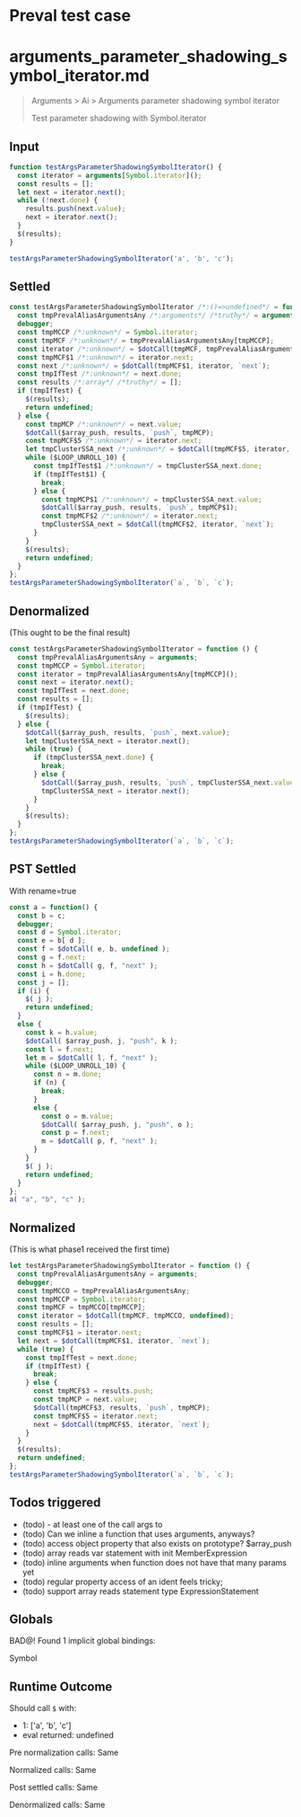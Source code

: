 # Preval test case

# arguments_parameter_shadowing_symbol_iterator.md

> Arguments > Ai > Arguments parameter shadowing symbol iterator
>
> Test parameter shadowing with Symbol.iterator

## Input

`````js filename=intro
function testArgsParameterShadowingSymbolIterator() {
  const iterator = arguments[Symbol.iterator]();
  const results = [];
  let next = iterator.next();
  while (!next.done) {
    results.push(next.value);
    next = iterator.next();
  }
  $(results);
}

testArgsParameterShadowingSymbolIterator('a', 'b', 'c');
`````


## Settled


`````js filename=intro
const testArgsParameterShadowingSymbolIterator /*:()=>undefined*/ = function (/*uses arguments*/) {
  const tmpPrevalAliasArgumentsAny /*:arguments*/ /*truthy*/ = arguments;
  debugger;
  const tmpMCCP /*:unknown*/ = Symbol.iterator;
  const tmpMCF /*:unknown*/ = tmpPrevalAliasArgumentsAny[tmpMCCP];
  const iterator /*:unknown*/ = $dotCall(tmpMCF, tmpPrevalAliasArgumentsAny, undefined);
  const tmpMCF$1 /*:unknown*/ = iterator.next;
  const next /*:unknown*/ = $dotCall(tmpMCF$1, iterator, `next`);
  const tmpIfTest /*:unknown*/ = next.done;
  const results /*:array*/ /*truthy*/ = [];
  if (tmpIfTest) {
    $(results);
    return undefined;
  } else {
    const tmpMCP /*:unknown*/ = next.value;
    $dotCall($array_push, results, `push`, tmpMCP);
    const tmpMCF$5 /*:unknown*/ = iterator.next;
    let tmpClusterSSA_next /*:unknown*/ = $dotCall(tmpMCF$5, iterator, `next`);
    while ($LOOP_UNROLL_10) {
      const tmpIfTest$1 /*:unknown*/ = tmpClusterSSA_next.done;
      if (tmpIfTest$1) {
        break;
      } else {
        const tmpMCP$1 /*:unknown*/ = tmpClusterSSA_next.value;
        $dotCall($array_push, results, `push`, tmpMCP$1);
        const tmpMCF$2 /*:unknown*/ = iterator.next;
        tmpClusterSSA_next = $dotCall(tmpMCF$2, iterator, `next`);
      }
    }
    $(results);
    return undefined;
  }
};
testArgsParameterShadowingSymbolIterator(`a`, `b`, `c`);
`````


## Denormalized
(This ought to be the final result)

`````js filename=intro
const testArgsParameterShadowingSymbolIterator = function () {
  const tmpPrevalAliasArgumentsAny = arguments;
  const tmpMCCP = Symbol.iterator;
  const iterator = tmpPrevalAliasArgumentsAny[tmpMCCP]();
  const next = iterator.next();
  const tmpIfTest = next.done;
  const results = [];
  if (tmpIfTest) {
    $(results);
  } else {
    $dotCall($array_push, results, `push`, next.value);
    let tmpClusterSSA_next = iterator.next();
    while (true) {
      if (tmpClusterSSA_next.done) {
        break;
      } else {
        $dotCall($array_push, results, `push`, tmpClusterSSA_next.value);
        tmpClusterSSA_next = iterator.next();
      }
    }
    $(results);
  }
};
testArgsParameterShadowingSymbolIterator(`a`, `b`, `c`);
`````


## PST Settled
With rename=true

`````js filename=intro
const a = function() {
  const b = c;
  debugger;
  const d = Symbol.iterator;
  const e = b[ d ];
  const f = $dotCall( e, b, undefined );
  const g = f.next;
  const h = $dotCall( g, f, "next" );
  const i = h.done;
  const j = [];
  if (i) {
    $( j );
    return undefined;
  }
  else {
    const k = h.value;
    $dotCall( $array_push, j, "push", k );
    const l = f.next;
    let m = $dotCall( l, f, "next" );
    while ($LOOP_UNROLL_10) {
      const n = m.done;
      if (n) {
        break;
      }
      else {
        const o = m.value;
        $dotCall( $array_push, j, "push", o );
        const p = f.next;
        m = $dotCall( p, f, "next" );
      }
    }
    $( j );
    return undefined;
  }
};
a( "a", "b", "c" );
`````


## Normalized
(This is what phase1 received the first time)

`````js filename=intro
let testArgsParameterShadowingSymbolIterator = function () {
  const tmpPrevalAliasArgumentsAny = arguments;
  debugger;
  const tmpMCCO = tmpPrevalAliasArgumentsAny;
  const tmpMCCP = Symbol.iterator;
  const tmpMCF = tmpMCCO[tmpMCCP];
  const iterator = $dotCall(tmpMCF, tmpMCCO, undefined);
  const results = [];
  const tmpMCF$1 = iterator.next;
  let next = $dotCall(tmpMCF$1, iterator, `next`);
  while (true) {
    const tmpIfTest = next.done;
    if (tmpIfTest) {
      break;
    } else {
      const tmpMCF$3 = results.push;
      const tmpMCP = next.value;
      $dotCall(tmpMCF$3, results, `push`, tmpMCP);
      const tmpMCF$5 = iterator.next;
      next = $dotCall(tmpMCF$5, iterator, `next`);
    }
  }
  $(results);
  return undefined;
};
testArgsParameterShadowingSymbolIterator(`a`, `b`, `c`);
`````


## Todos triggered


- (todo) - at least one of the call args to
- (todo) Can we inline a function that uses arguments, anyways?
- (todo) access object property that also exists on prototype? $array_push
- (todo) array reads var statement with init MemberExpression
- (todo) inline arguments when function does not have that many params yet
- (todo) regular property access of an ident feels tricky;
- (todo) support array reads statement type ExpressionStatement


## Globals


BAD@! Found 1 implicit global bindings:

Symbol


## Runtime Outcome


Should call `$` with:
 - 1: ['a', 'b', 'c']
 - eval returned: undefined

Pre normalization calls: Same

Normalized calls: Same

Post settled calls: Same

Denormalized calls: Same
